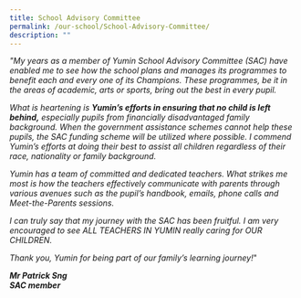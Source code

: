 ```yaml
---
title: School Advisory Committee
permalink: /our-school/School-Advisory-Committee/
description: ""
---
```

_"My years as a member of Yumin School Advisory Committee (SAC) have enabled me to see how the school plans and manages its programmes to benefit each and every one of its Champions. These programmes, be it in the areas of academic, arts or sports, bring out the best in every pupil._
  
_What is heartening is **Yumin’s efforts in ensuring that no child is left behind,** especially pupils from financially disadvantaged family background. When the government assistance schemes cannot help these pupils, the SAC funding scheme will be utilized where possible. I commend Yumin’s efforts at doing their best to assist all children regardless of their race, nationality or family background._

_Yumin has a team of committed and dedicated teachers. What strikes me most is how the teachers effectively communicate with parents through various avenues such as the pupil’s handbook, emails, phone calls and Meet-the-Parents sessions._

_I can truly say that my journey with the SAC has been fruitful. I am very encouraged to see ALL TEACHERS IN YUMIN really caring for OUR CHILDREN._

_Thank you, Yumin for being part of our family’s learning journey!_"
  
_**Mr Patrick Sng  
SAC member**_